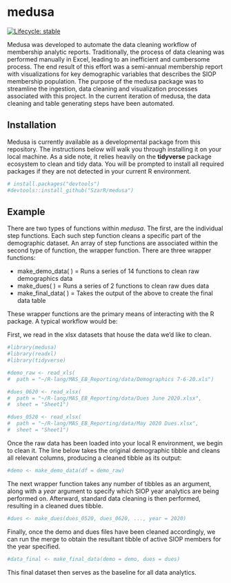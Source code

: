
# medusa

<!-- badges: start -->

[![Lifecycle:
stable](https://img.shields.io/badge/lifecycle-stable-brightgreen.svg)](https://www.tidyverse.org/lifecycle/#stable)
<!-- badges: end -->

Medusa was developed to automate the data cleaning workflow of
membership analytic reports. Traditionally, the process of data cleaning
was performed manually in Excel, leading to an inefficient and
cumbersome process. The end result of this effort was a semi-annual
membership report with visualizations for key demographic variables that
describes the SIOP membership population. The purpose of the medusa
package was to streamline the ingestion, data cleaning and visualization
processes associated with this project. In the current iteration of
medusa, the data cleaning and table generating steps have been
automated.

## Installation

Medusa is currently available as a developmental package from this
repository. The instructions below will walk you through installing it
on your local machine. As a side note, it relies heavily on the
**tidyverse** package ecosystem to clean and tidy data. You will be
prompted to install all required packages if they are not detected in
your current R environment.

``` r
# install.packages("devtools")
#devtools::install_github("SzarR/medusa")
```

## Example

There are two types of functions within *medusa*. The first, are the
individual step functions. Each such step function cleans a specific
part of the demographic dataset. An array of step functions are
associated within the second type of function, the wrapper function.
There are three wrapper functions:

-   make\_demo\_data( ) = Runs a series of 14 functions to clean raw
    demographics data
-   make\_dues( ) = Runs a series of 2 functions to clean raw dues data
-   make\_final\_data( ) = Takes the output of the above to create the
    final data table

These wrapper functions are the primary means of interacting with the R
package. A typical workflow would be:

First, we read in the xlsx datasets that house the data we’d like to
clean.

``` r
#library(medusa)
#library(readxl)
#library(tidyverse)

#demo_raw <- read_xls(
#  path = "~/R-lang/MAS_EB_Reporting/data/Demographics 7-6-20.xls")

#dues_0620 <- read_xlsx(
#  path = "~/R-lang/MAS_EB_Reporting/data/Dues June 2020.xlsx",
#  sheet = "Sheet1")

#dues_0520 <- read_xlsx(
#  path = "~/R-lang/MAS_EB_Reporting/data/May 2020 Dues.xlsx",
#  sheet = "Sheet1")
```

Once the raw data has been loaded into your local R environment, we
begin to clean it. The line below takes the original demographic tibble
and cleans all relevant columns, producing a cleaned tibble as its
output:

``` r
#demo <- make_demo_data(df = demo_raw)
```

The next wrapper function takes any number of tibbles as an argument,
along with a *year* argument to specify which SIOP year analytics are
being performed on. Afterward, standard data cleaning is then performed,
resulting in a cleaned dues tibble.

``` r
#dues <- make_dues(dues_0520, dues_0620, ..., year = 2020)
```

Finally, once the demo and dues files have been cleaned accordingly, we
can run the merge to obtain the resultant tibble of active SIOP members
for the year specified.

``` r
#data_final <- make_final_data(demo = demo, dues = dues)
```

This final dataset then serves as the baseline for all data analytics.
